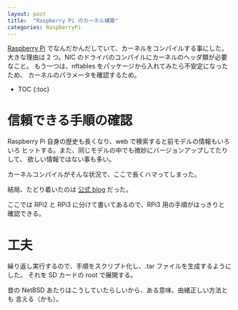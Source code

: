 ```yaml
---
layout: post
title:  "Raspberry Pi のカーネル構築"
categories: RaspberryPi
---
```

[Raspberry Pi](https://www.raspberrypi.org/products/raspberry-pi-3-model-b/)
でなんだかんだしていて、カーネルをコンパイルする事にした。
大きな理由は 2 つ。NIC のドライバのコンパイルにカーネルのヘッダ類が必要なこと。
もう一つは、nftables をパッケージから入れてみたら不安定になったため、
カーネルのパラメータを確認するため。

* TOC
{:toc}

# 信頼できる手順の確認

Raspberry Pi 自身の歴史も長くなり、web で検索すると前モデルの情報もいろいろ
ヒットする。また、同じモデルの中でも微妙にバージョンアップしてたりして、
欲しい情報ではない事も多い。

カーネルコンパイルがそんな状況で、ここで長くハマってしまった。

結局、たどり着いたのは
[公式 blog](https://www.raspberrypi.org/documentation/linux/kernel/building.md)
だった。

ここでは RPi2 と RPi3 に分けて書いてあるので、RPi3 用の手順がはっきりと
確認できる。



# 工夫

繰り返し実行するので、手順をスクリプト化し、.tar ファイルを生成するようにした。
それを SD カードの root で展開する。

昔の NetBSD あたりはこうしていたらしいから、ある意味、由緒正しい方法とも
言える（かも）。

